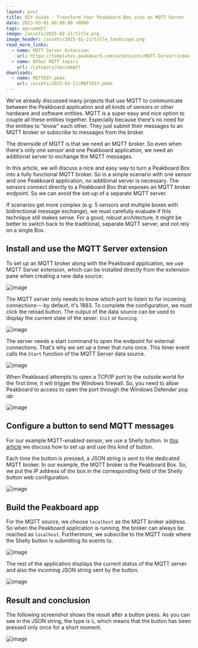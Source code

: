 ```yaml
---
layout: post
title: DIY Guide - Transform Your Peakboard Box into an MQTT Server 
date: 2023-03-01 00:00:00 +0000
tags: opcuamqtt
image: /assets/2025-02-21/title.png
image_header: /assets/2025-02-21/title_landscape.png
read_more_links:
  - name: MQTT Server Extension
    url: https://templates.peakboard.com/extensions/MQTT-Server/index
  - name: Other MQTT topics
    url: /category/opcuamqtt
downloads:
  - name: MQTTDIY.pbmx
    url: /assets/2025-02-21/MQTTDIY.pbmx
---
```

We've already discussed many projects that use MQTT to communicate between the Peakboard application and all kinds of sensors or other hardware and software entities. MQTT is a super easy and nice option to couple all these entities together. Especially because there's no need for the entities to "know" each other. They just submit their messages to an MQTT broker or subscribe to messages from the broker.

The downside of MQTT is that we need an MQTT broker. So even when there's only one sensor and one Peakboard application, we need an additional server to exchange the MQTT messages.

In this article, we will discuss a nice and easy way to turn a Peakboard Box into a fully functional MQTT broker. So in a simple scenario with one sensor and one Peakboard application, no additional server is necessary. The sensors connect directly to a Peakboard Box that exposes an MQTT broker endpoint. So we can avoid the set-up of a separate MQTT server.

If scenarios get more complex (e.g. 5 sensors and multiple boxes with bidirectional message exchange), we must carefully evaluate if this technique still makes sense. For a good, robust architecture, it might be better to switch back to the traditional, separate MQTT server, and not rely on a single Box.

## Install and use the MQTT Server extension

To set up an MQTT broker along with the Peakboard application, we use MQTT Server extension, which can be installed directly from the extension pane when creating a new data source:

![image](/assets/2025-02-21/010.png)

The MQTT server only needs to know which port to listen to for incoming connections---by default, it's 1883. To complete the configuration, we must click the reload button. The output of the data source can be used to display the current state of the sever: `Init` or `Running`.

![image](/assets/2025-02-21/020.png)

The server needs a start command to open the endpoint for external connections. That's why we set up a timer that runs once. This timer event calls the `Start` function of the MQTT Server data source.

![image](/assets/2025-02-21/030.png)

When Peakboard attempts to open a TCP/IP port to the outside world for the first time, it will trigger the Windows firewall. So, you need to allow Peakboard to access to open the port through the Windows Defender pop up:

![image](/assets/2025-02-21/040.png)

## Configure a button to send MQTT messages

For our example MQTT-enabled sensor, we use a Shelly button. In [this article](/Building-an-emergency-button-with-Shelly-Button1-and-MQTT.html) we discuss how to set up and use this kind of button.

Each time the button is pressed, a JSON string is sent to the dedicated MQTT broker. In our example, the MQTT broker is the Peakboard Box. So, we put the IP address of the box in the corresponding field of the Shelly button web configuration.

![image](/assets/2025-02-21/050.png)

## Build the Peakboard app

For the MQTT source, we choose `localhost` as the MQTT broker address. So when the Peakboard application is running, the broker can always be reached as `localhost`. Furthermore, we subscribe to the MQTT node where the Shelly button is submitting its events to. 

![image](/assets/2025-02-21/060.png)

The rest of the application displays the current status of the MQTT server and also the incoming JSON string sent by the button.

![image](/assets/2025-02-21/070.png)

## Result and conclusion

The following screenshot shows the result after a button press. As you can see in the JSON string, the type is `S`, which means that the button has been pressed only once for a short moment.

![image](/assets/2025-02-21/080.png)


